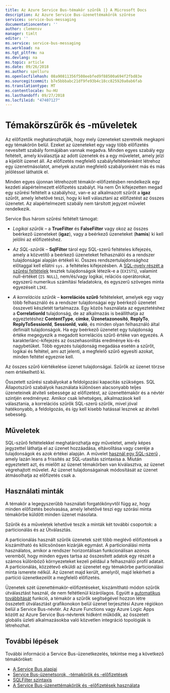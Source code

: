 ```yaml
---
title: Az Azure Service Bus-témakör szűrők |} A Microsoft Docs
description: Az Azure Service Bus-üzenettémakörök szűrése
services: service-bus-messaging
documentationcenter: ''
author: clemensv
manager: timlt
editor: ''
ms.service: service-bus-messaging
ms.workload: na
ms.tgt_pltfrm: na
ms.devlang: na
ms.topic: article
ms.date: 09/26/2018
ms.author: spelluru
ms.openlocfilehash: 08a90811356f508eebfed9f88500a694f2fbd83e
ms.sourcegitcommit: b7e5bbbabc21df9fe93b4c18cc825920a0ab6fab
ms.translationtype: MT
ms.contentlocale: hu-HU
ms.lasthandoff: 09/27/2018
ms.locfileid: "47407127"
---
```

# <a name="topic-filters-and-actions"></a>Témakörszűrők és -műveletek

Az előfizetők meghatározhatják, hogy mely üzeneteket szeretnék megkapni egy témakörön belül. Ezeket az üzeneteket egy vagy több előfizetés nevesített szabály formájában vannak megadva. Minden egyes szabály egy feltételt, amely kiválasztja az adott üzenetek és a egy műveletet, amely jelzi a kijelölt üzenet áll. Az előfizetés megfelelő szabályfeltételenként létrehoz egy üzenetmásolatot, amelyek azután megfelelő szabályonként más és más jelöléssel láthatók el.

Minden egyes újonnan létrehozott témakör-előfizetésben rendelkezik egy kezdeti alapértelmezett előfizetés szabályt. Ha nem Ön kifejezetten megad egy szűrési feltételt a szabályhoz, van-e az alkalmazott szűrőt a **igaz** szűrőt, amely lehetővé teszi, hogy ki kell választani az előfizetést az összes üzenetet. Az alapértelmezett szabály nem társított jegyzet művelet rendelkezik.

Service Bus három szűrési feltételt támogat:

-   *Logikai szűrők* – a **TrueFilter** és **FalseFilter** vagy okoz az összes beérkező üzeneteket (**igaz**), vagy a beérkező üzeneteket (**hamis**) ki kell jelölni az előfizetéshez.

-   *Az SQL-szűrők* – **SqlFilter** tárol egy SQL-szerű feltételes kifejezés, amely a közvetítő a beérkező üzeneteket felhasználói és a rendszer tulajdonságai alapján értékeli ki. Összes rendszertulajdonsághoz előtaggal kell ellátni `sys.` a feltételes kifejezésben. A [SQL-nyelv részét a szűrési feltételek](service-bus-messaging-sql-filter.md) tesztek tulajdonságok létezik-e a (`EXISTS`), valamint null-értéket (`IS NULL`), nem/és/vagy logikai, relációs operátorokat, egyszerű numerikus számítási feladatokra, és egyszerű szöveges minta egyezéseit `LIKE`.

-   *A korrelációs szűrők* – **korrelációs szűrő** feltételeket, amelyek egy vagy több felhasználó és a rendszer tulajdonságai egy beérkező üzenetet összeveti készletét tartalmazza. Egy közös használata az egyeztetéshez a **CorrelationId** tulajdonság, de az alkalmazás is beállíthatja az egyeztetéshez **ContentType**, **címke**,  **Üzenetazonosító**, **ReplyTo**, **ReplyToSessionId**, **SessionId**, **való**, és minden olyan felhasználó által definiált tulajdonságok. Ha egy beérkező üzenetet egy tulajdonság értéke megegyezik a megadott korrelációs szűrő értéke van egyezés. A karakterlánc-kifejezés az összehasonlítás eredménye kis-és nagybetűket. Több egyezés tulajdonság megadása esetén a szűrőt, logikai és feltétel, ami azt jelenti, a megfelelő szűrő egyesíti azokat, minden feltétel egyeznie kell.

Az összes szűrő kiértékelése üzenet tulajdonságai. Szűrők az üzenet törzse nem értékelhető ki.

Összetett szűrési szabályokat a feldolgozási kapacitás szükséges. SQL Állapotszűrő szabályok használata különösen alacsonyabb teljes üzeneteinek átviteli sebessége az előfizetést, az üzenettémakör és a névtér szintjén eredményez. Amikor csak lehetséges, alkalmazások kell választania, a korrelációs szűrők SQL-szerű szűrők, mivel jóval hatékonyabb, a feldolgozás, és így kell kisebb hatással lesznek az átviteli sebesség.

## <a name="actions"></a>Műveletek

SQL-szűrő feltételekkel meghatározhatja egy műveletet, amely képes jegyzettel láthatja el az üzenet hozzáadása, eltávolítása vagy cseréje a tulajdonságok és azok értékei alapján. A művelet [használ egy SQL-szerű](service-bus-messaging-sql-filter.md) , amely lazán leans a frissítés az SQL-utasítás szintaxisa a. Miután egyeztetett azt, és mielőtt az üzenet témakörben van kiválasztva, az üzenet végrehajtott művelet. Az üzenet tulajdonságainak módosítását az üzenet átmásolhatja az előfizetés csak a.

## <a name="usage-patterns"></a>Használati minták

A témakör a legegyszerűbb használati forgatókönyvtől függ az, hogy minden előfizetés beolvasása, amely lehetővé teszi egy szórási minta témakörbe küldött minden üzenet másolata.

Szűrők és a műveletek lehetővé teszik a minták két további csoportok: a particionálás és az Útválasztás.

A particionálás használt szűrők üzenetek szét több meglévő előfizetések a kiszámítható és kölcsönösen kizárják egymást. A particionálási minta használatos, amikor a rendszer horizontálisan funkcionálisan azonos veremből, hogy minden egyes tartsa az összesített adatok egy részét a számos különböző környezeteket kezeli például a felhasználói profil adatait. A particionálás, közzétevő elküldi az üzenetet egy témakörbe particionálási minta ismerete nélkül. Az üzenet majd került, amelyről, majd lekérheti a partíció üzenetkezelőt a megfelelő előfizetés.

Üzenetek szét üzenettémakör-előfizetéseket, kiszámítható módon szűrők útválasztást használ, de nem feltétlenül kizárólagos. Együtt a [automatikus továbbítását](service-bus-auto-forwarding.md) funkció, a témakör a szűrők segítségével hozzon létre összetett útválasztást grafikonokon belül üzenet terjesztési Azure régiókon belül a Service Bus-névtér. Az Azure Functions vagy Azure Logic Apps között az Azure Service Bus-névterek hídként működik, az összetett globális üzleti alkalmazásokba való közvetlen integráció topológiák is létrehozhat.

## <a name="next-steps"></a>További lépések

További információ a Service Bus-üzenetkezelés, tekintse meg a következő témaköröket:

* [A Service Bus alapjai](service-bus-fundamentals-hybrid-solutions.md)
* [Service Bus-üzenetsorok, -témakörök és -előfizetések](service-bus-queues-topics-subscriptions.md)
* [SQLFilter szintaxis](service-bus-messaging-sql-filter.md)
* [A Service Bus-üzenettémakörök és -előfizetések használata](service-bus-dotnet-how-to-use-topics-subscriptions.md)